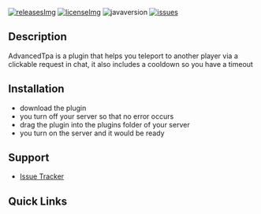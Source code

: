 [advancedchat]: https://i.imgur.com/FRwd5wz.png/
[javaversion]: https://img.shields.io/badge/Java-8%2B-red?style=flat-square/
[issues]: https://img.shields.io/github/issues/jonagamerpro1234/AdvancedTpa.svg?color=yellow&style=flat-square/
[issueslink]: https://github.com/jonagamerpro1234/AdvancedTpa/issues/
[releases]: https://github.com/jonagamerpro1234/AdvancedTpa/releases/latest
[releasesImg]: https://img.shields.io/github/v/release/jonagamerpro1234/AdvancedTpa.svg?include_prereleases&label=git-releases&style=flat-square/
[license]: https://github.com/jonagamerpro1234/AdvancedTpa/blob/master/LICENSE
[licenseImg]: https://img.shields.io/github/license/jonagamerpro1234/AdvancedTpa.svg?style=flat-square/

[![releasesImg]][releases] [![licenseImg]][license] ![javaversion] [![issues]][issueslink]

## Description
AdvancedTpa is a plugin that helps you teleport to another player via a clickable request in chat, it also includes a cooldown so you have a timeout

## Installation
* download the plugin
* you turn off your server so that no error occurs
* drag the plugin into the plugins folder of your server
* you turn on the server and it would be ready

## Support
* [Issue Tracker](https://github.com/jonagamerpro1234/AdvancedTpa/issues)

## Quick Links
